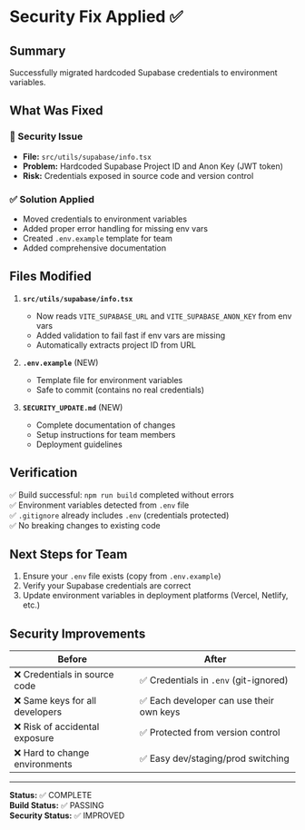 # Security Fix Applied ✅

## Summary
Successfully migrated hardcoded Supabase credentials to environment variables.

## What Was Fixed

### 🔴 Security Issue
- **File:** `src/utils/supabase/info.tsx`
- **Problem:** Hardcoded Supabase Project ID and Anon Key (JWT token)
- **Risk:** Credentials exposed in source code and version control

### ✅ Solution Applied
- Moved credentials to environment variables
- Added proper error handling for missing env vars
- Created `.env.example` template for team
- Added comprehensive documentation

## Files Modified

1. **`src/utils/supabase/info.tsx`**
   - Now reads `VITE_SUPABASE_URL` and `VITE_SUPABASE_ANON_KEY` from env vars
   - Added validation to fail fast if env vars are missing
   - Automatically extracts project ID from URL

2. **`.env.example`** (NEW)
   - Template file for environment variables
   - Safe to commit (contains no real credentials)

3. **`SECURITY_UPDATE.md`** (NEW)
   - Complete documentation of changes
   - Setup instructions for team members
   - Deployment guidelines

## Verification

✅ Build successful: `npm run build` completed without errors  
✅ Environment variables detected from `.env` file  
✅ `.gitignore` already includes `.env` (credentials protected)  
✅ No breaking changes to existing code  

## Next Steps for Team

1. Ensure your `.env` file exists (copy from `.env.example`)
2. Verify your Supabase credentials are correct
3. Update environment variables in deployment platforms (Vercel, Netlify, etc.)

## Security Improvements

| Before | After |
|--------|-------|
| ❌ Credentials in source code | ✅ Credentials in `.env` (git-ignored) |
| ❌ Same keys for all developers | ✅ Each developer can use their own keys |
| ❌ Risk of accidental exposure | ✅ Protected from version control |
| ❌ Hard to change environments | ✅ Easy dev/staging/prod switching |

---

**Status:** ✅ COMPLETE  
**Build Status:** ✅ PASSING  
**Security Status:** ✅ IMPROVED
